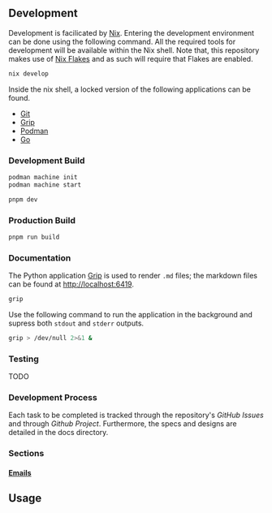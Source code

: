 ## Development

Development is facilicated by [Nix](https://nixos.org/). Entering the development environment can be done using the following command. All the required tools for development will be available within the Nix shell. Note that, this repository makes use of [Nix Flakes](https://nixos.wiki/wiki/Flakes) and as such will require that Flakes are enabled.
```bash
nix develop
```
Inside the nix shell, a locked version of the following applications can be found.
- [Git](https://git-scm.com/)
- [Grip](https://github.com/joeyespo/grip)
- [Podman](https://podman.io/)
- [Go](https://go.dev/)

### Development Build
```bash
podman machine init
podman machine start
```
```bash
pnpm dev

```
### Production Build
```bash
pnpm run build
```

### Documentation
The Python application [Grip](https://github.com/joeyespo/grip) is used to render `.md` files; the markdown files can be found at [http://localhost:6419](http://localhost:6419/).
```bash
grip
```
Use the following command to run the application in the background and supress both `stdout` and `stderr` outputs.
```bash
grip > /dev/null 2>&1 &
```
### Testing
TODO

### Development Process
Each task to be completed is tracked through the repository's *GitHub Issues* and through *Github Project*. Furthermore, the specs and designs are detailed in the docs directory.

### Sections
#### [Emails](docs/emailing.md)

## Usage
